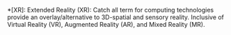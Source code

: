 *[XR]: Extended Reality (XR): Catch all term for computing technologies provide an overlay/alternative to 3D-spatial and sensory reality. Inclusive of Virtual Reality (VR), Augmented Reality (AR), and Mixed Reality (MR).
